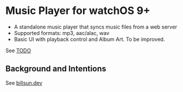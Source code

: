 # Music Player for watchOS 9+

- A standalone music player that syncs music files from a web server 
- Supported formats: mp3, aac/alac, wav
- Basic UI with playback control and Album Art. To be improved. 

See [TODO](/MusicPlayer%20Watch%20App/TODO.md)


## Background and Intentions
See [billsun.dev](https://billsun.dev/blog/swift.html)
